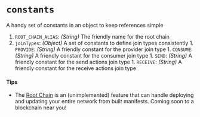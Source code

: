 # `constants`

A handy set of constants in an object to keep references simple

  1. `ROOT_CHAIN_ALIAS`: *(String)* The friendly name for the root chain
  1. `joinTypes`: *(Object)* A set of constants to define join types consistently
    1. `PROVIDE`: *(String)* A friendly constant for the provider join type
    1. `CONSUME`: *(String)* A friendly constant for the consumer join type
    1. `SEND`: *(String)* A friendly constant for the send actions join type
    1. `RECEIVE`: *(String)* A friendly constant for the receive actions join type

#### Tips

 - The [Root Chain](../../chain-management/cascading-deployment.md) is an (unimplemented) feature that can handle deploying and updating your entire network from built manifests. Coming soon to a blockchain near you!